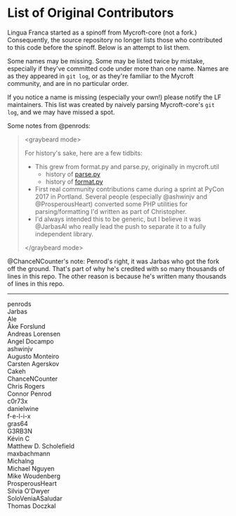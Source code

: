 # List of Original Contributors

Lingua Franca started as a spinoff from Mycroft-core (not a fork.) Consequently, the source repository no longer lists those who contributed to this code before the spinoff. Below is an attempt to list them.

Some names may be missing. Some may be listed twice by mistake, especially if they've committed code under more than one name. Names are as they appeared in `git log`, or as they're familiar to the Mycroft community, and are in no particular order.

If you notice a name is missing (especially your own!) please notify the LF maintainers. This list was created by naively parsing Mycroft-core's `git log`, and we may have missed a spot.

Some notes from @penrods:

> \<graybeard mode>
>
> For history's sake, here are a few tidbits:
> 
> * This grew from format.py and parse.py, originally in mycroft.util  
>   * history of [parse.py](https://github.com/MycroftAI/mycroft-core/commits/release/v19.2.4?after=d0f55186cb4fbdf6b2fd18b218e004568124516f+34&branch=release%2Fv19.2.4&path%5B%5D=mycroft&path%5B%5D=util&path%5B%5D=parse.py)
>   * history of [format.py](https://github.com/MycroftAI/mycroft-core/commits/release/v19.2.4?after=d0f55186cb4fbdf6b2fd18b218e004568124516f+34&branch=release%2Fv19.2.4&path%5B%5D=mycroft&path%5B%5D=util&path%5B%5D=format.py)  
> * First real community contributions came during a sprint at PyCon 2017 in Portland. Several people (especially @ashwinjv and @ProsperousHeart) converted some PHP utilities for parsing/formatting I'd written as part of Christopher.  
> * I'd always intended this to be generic, but I believe it was @JarbasAl who really lead the push to separate it to a fully independent library.
>
> \</graybeard mode>

@ChanceNCounter's note: Penrod's right, it was Jarbas who got the fork off the ground. That's part of why he's credited with so many thousands of lines in this repo. The other reason is because he's written many thousands of lines in this repo.

---

penrods  
Jarbas  
Ale  
Åke Forslund  
Andreas Lorensen  
Angel Docampo  
ashwinjv  
Augusto Monteiro  
Carsten Agerskov  
Cakeh  
ChanceNCounter  
Chris Rogers  
Connor Penrod  
c0r73x  
danielwine  
f-e-l-i-x  
gras64  
G3RB3N  
Kévin C  
Matthew D. Scholefield  
maxbachmann  
Michalng  
Michael Nguyen  
Mike Woudenberg  
ProsperousHeart  
Silvia O'Dwyer  
SoloVeniaASaludar  
Thomas Doczkal  
